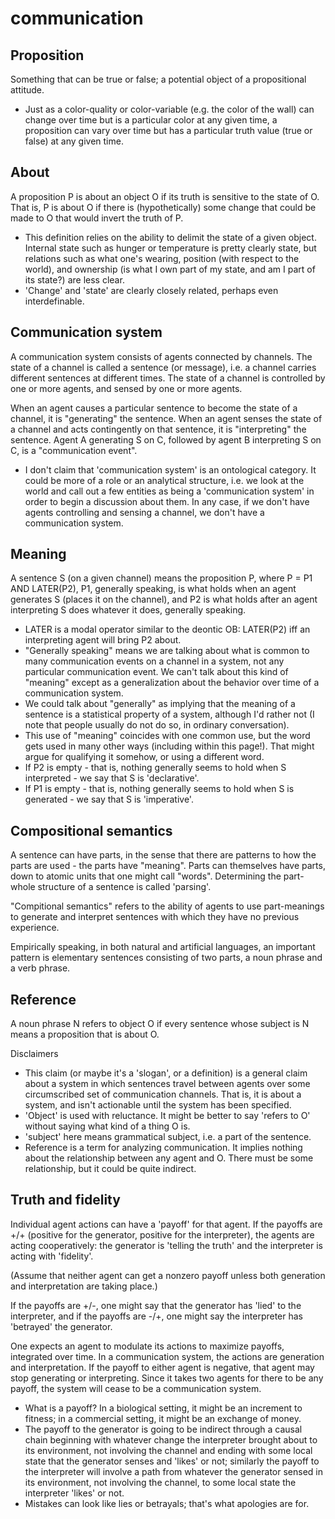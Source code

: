 # communication

## Proposition

Something that can be true or false; a potential object of a propositional attitude.

* Just as a color-quality or color-variable (e.g. the color of the wall) can change over time but is a particular color at any given time, a proposition can vary over time but has a particular truth value (true or false) at any given time.

## About

A proposition P is about an object O if its truth is sensitive to the state of O.  That is, P is about O if there is (hypothetically) some change that could be made to O that would invert the truth of P.

* This definition relies on the ability to delimit the state of a given object.  Internal state such as hunger or temperature is pretty clearly state, but relations such as what one's wearing, position (with respect to the world), and ownership (is what I own part of my state, and am I part of its state?) are less clear.
* 'Change' and 'state' are clearly closely related, perhaps even interdefinable.

## Communication system

A communication system consists of agents connected by channels.  The state of a channel is called a sentence (or message), i.e. a channel carries different sentences at different times.  The state of a channel is controlled by one or more agents, and sensed by one or more agents.

When an agent causes a particular sentence to become the state of a channel, it is "generating" the sentence.  When an agent senses the state of a channel and acts contingently on that sentence, it is "interpreting" the sentence.  Agent A generating S on C, followed by agent B interpreting S on C, is a "communication event".

* I don't claim that 'communication system' is an ontological category. It could be more of a role or an analytical structure, i.e. we look at the world and call out a few entities as being a 'communication system' in order to begin a discussion about them.  In any case, if we don't have agents controlling and sensing a channel, we don't have a communication system.

## Meaning

A sentence S (on a given channel) means the proposition P, where P = P1 AND LATER(P2), P1, generally speaking, is what holds when an agent generates S (places it on the channel), and P2 is what holds after an agent interpreting S does whatever it does, generally speaking.

* LATER is a modal operator similar to the deontic OB: LATER(P2) iff an interpreting agent will bring P2 about.
* "Generally speaking" means we are talking about what is common to many communication events on a channel in a system, not any particular communication event.  We can't talk about this kind of "meaning" except as a generalization about the behavior over time of a communication system.
* We could talk about "generally" as implying that the meaning of a sentence is a statistical property of a system, although I'd rather not (I note that people usually do not do so, in ordinary conversation).
* This use of "meaning" coincides with one common use, but the word gets used in many other ways (including within this page!).  That might argue for qualifying it somehow, or using a different word.
* If P2 is empty - that is, nothing generally seems to hold when S interpreted - we say that S is 'declarative'.
* If P1 is empty - that is, nothing generally seems to hold when S is generated - we say that S is 'imperative'.

## Compositional semantics

A sentence can have parts, in the sense that there are patterns to how the parts are used - the parts have "meaning".  Parts can themselves have parts, down to atomic units that one might call "words". Determining the part-whole structure of a sentence is called 'parsing'.

"Compitional semantics" refers to the ability of agents to use part-meanings to generate and interpret sentences with which they have no previous experience.

Empirically speaking, in both natural and artificial languages, an important pattern is elementary sentences consisting of two parts, a noun phrase and a verb phrase.

## Reference

A noun phrase N refers to object O if every sentence whose subject is N means a proposition that is about O.

Disclaimers

* This claim (or maybe it's a 'slogan', or a definition) is a general claim about a system in which sentences travel between agents over some circumscribed set of communication channels.  That is, it is about a system, and isn't actionable until the system has been specified.
* 'Object' is used with reluctance.  It might be better to say 'refers to O' without saying what kind of a thing O is.
* 'subject' here means grammatical subject, i.e. a part of the sentence.
* Reference is a term for analyzing communication.  It implies nothing about the relationship between any agent and O.  There must be some relationship, but it could be quite indirect.

## Truth and fidelity

Individual agent actions can have a 'payoff' for that agent. If the payoffs are +/+ (positive for the generator, positive for the interpreter), the agents are acting cooperatively: the generator is 'telling the truth' and the interpreter is acting with 'fidelity'.

(Assume that neither agent can get a nonzero payoff unless both generation and interpretation are taking place.)

If the payoffs are +/-, one might say that the generator has 'lied' to the interpreter, and if the payoffs are -/+, one might say the interpreter has 'betrayed' the generator.

One expects an agent to modulate its actions to maximize payoffs, integrated over time. In a communication system, the actions are generation and interpretation.  If the payoff to either agent is negative, that agent may stop generating or interpreting.  Since it takes two agents for there to be any payoff, the system will cease to be a communication system.

* What is a payoff?  In a biological setting, it might be an increment to fitness; in a commercial setting, it might be an exchange of money.
* The payoff to the generator is going to be indirect through a causal chain beginning with whatever change the interpreter brought about to its environment, not involving the channel and ending with some local state that the generator senses and 'likes' or not; similarly the payoff to the interpreter will involve a path from whatever the generator sensed in its environment, not involving the channel, to some local state the interpreter 'likes' or not.
* Mistakes can look like lies or betrayals; that's what apologies are for.

